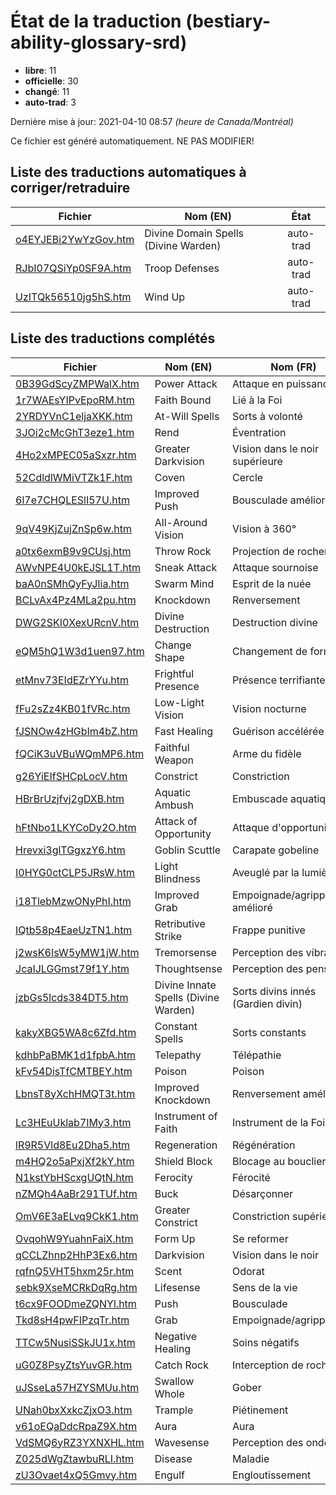 # État de la traduction (bestiary-ability-glossary-srd)

 * **libre**: 11
 * **officielle**: 30
 * **changé**: 11
 * **auto-trad**: 3


Dernière mise à jour: 2021-04-10 08:57 *(heure de Canada/Montréal)*

Ce fichier est généré automatiquement. NE PAS MODIFIER!
## Liste des traductions automatiques à corriger/retraduire

| Fichier   | Nom (EN)    | État |
|-----------|-------------|:----:|
|[o4EYJEBi2YwYzGov.htm](bestiary-ability-glossary-srd/o4EYJEBi2YwYzGov.htm)|Divine Domain Spells (Divine Warden)|auto-trad|
|[RJbI07QSiYp0SF9A.htm](bestiary-ability-glossary-srd/RJbI07QSiYp0SF9A.htm)|Troop Defenses|auto-trad|
|[UzITQk56510jg5hS.htm](bestiary-ability-glossary-srd/UzITQk56510jg5hS.htm)|Wind Up|auto-trad|

## Liste des traductions complétés

| Fichier   | Nom (EN)    | Nom (FR)    | État |
|-----------|-------------|-------------|:----:|
|[0B39GdScyZMPWalX.htm](bestiary-ability-glossary-srd/0B39GdScyZMPWalX.htm)|Power Attack|Attaque en puissance|libre|
|[1r7WAEsYIPvEpoRM.htm](bestiary-ability-glossary-srd/1r7WAEsYIPvEpoRM.htm)|Faith Bound|Lié à la Foi|libre|
|[2YRDYVnC1eljaXKK.htm](bestiary-ability-glossary-srd/2YRDYVnC1eljaXKK.htm)|At-Will Spells|Sorts à volonté|officielle|
|[3JOi2cMcGhT3eze1.htm](bestiary-ability-glossary-srd/3JOi2cMcGhT3eze1.htm)|Rend|Éventration|officielle|
|[4Ho2xMPEC05aSxzr.htm](bestiary-ability-glossary-srd/4Ho2xMPEC05aSxzr.htm)|Greater Darkvision|Vision dans le noir supérieure|libre|
|[52CdldlWMiVTZk1F.htm](bestiary-ability-glossary-srd/52CdldlWMiVTZk1F.htm)|Coven|Cercle|officielle|
|[6l7e7CHQLESlI57U.htm](bestiary-ability-glossary-srd/6l7e7CHQLESlI57U.htm)|Improved Push|Bousculade améliorée|officielle|
|[9qV49KjZujZnSp6w.htm](bestiary-ability-glossary-srd/9qV49KjZujZnSp6w.htm)|All-Around Vision|Vision à 360°|officielle|
|[a0tx6exmB9v9CUsj.htm](bestiary-ability-glossary-srd/a0tx6exmB9v9CUsj.htm)|Throw Rock|Projection de rochers|officielle|
|[AWvNPE4U0kEJSL1T.htm](bestiary-ability-glossary-srd/AWvNPE4U0kEJSL1T.htm)|Sneak Attack|Attaque sournoise|officielle|
|[baA0nSMhQyFyJIia.htm](bestiary-ability-glossary-srd/baA0nSMhQyFyJIia.htm)|Swarm Mind|Esprit de la nuée|officielle|
|[BCLvAx4Pz4MLa2pu.htm](bestiary-ability-glossary-srd/BCLvAx4Pz4MLa2pu.htm)|Knockdown|Renversement|officielle|
|[DWG2SKI0XexURcnV.htm](bestiary-ability-glossary-srd/DWG2SKI0XexURcnV.htm)|Divine Destruction|Destruction divine|libre|
|[eQM5hQ1W3d1uen97.htm](bestiary-ability-glossary-srd/eQM5hQ1W3d1uen97.htm)|Change Shape|Changement de forme|officielle|
|[etMnv73EIdEZrYYu.htm](bestiary-ability-glossary-srd/etMnv73EIdEZrYYu.htm)|Frightful Presence|Présence terrifiante|officielle|
|[fFu2sZz4KB01fVRc.htm](bestiary-ability-glossary-srd/fFu2sZz4KB01fVRc.htm)|Low-Light Vision|Vision nocturne|officielle|
|[fJSNOw4zHGbIm4bZ.htm](bestiary-ability-glossary-srd/fJSNOw4zHGbIm4bZ.htm)|Fast Healing|Guérison accélérée|officielle|
|[fQCiK3uVBuWQmMP6.htm](bestiary-ability-glossary-srd/fQCiK3uVBuWQmMP6.htm)|Faithful Weapon|Arme du fidèle|libre|
|[g26YiEIfSHCpLocV.htm](bestiary-ability-glossary-srd/g26YiEIfSHCpLocV.htm)|Constrict|Constriction|officielle|
|[HBrBrUzjfvj2gDXB.htm](bestiary-ability-glossary-srd/HBrBrUzjfvj2gDXB.htm)|Aquatic Ambush|Embuscade aquatique|officielle|
|[hFtNbo1LKYCoDy2O.htm](bestiary-ability-glossary-srd/hFtNbo1LKYCoDy2O.htm)|Attack of Opportunity|Attaque d'opportunité|officielle|
|[Hrevxi3glTGgxzY6.htm](bestiary-ability-glossary-srd/Hrevxi3glTGgxzY6.htm)|Goblin Scuttle|Carapate gobeline|libre|
|[I0HYG0ctCLP5JRsW.htm](bestiary-ability-glossary-srd/I0HYG0ctCLP5JRsW.htm)|Light Blindness|Aveuglé par la lumière|officielle|
|[i18TlebMzwONyPhI.htm](bestiary-ability-glossary-srd/i18TlebMzwONyPhI.htm)|Improved Grab|Empoignade/agrippement amélioré|officielle|
|[IQtb58p4EaeUzTN1.htm](bestiary-ability-glossary-srd/IQtb58p4EaeUzTN1.htm)|Retributive Strike|Frappe punitive|officielle|
|[j2wsK6IsW5yMW1jW.htm](bestiary-ability-glossary-srd/j2wsK6IsW5yMW1jW.htm)|Tremorsense|Perception des vibrations|officielle|
|[JcaIJLGGmst79f1Y.htm](bestiary-ability-glossary-srd/JcaIJLGGmst79f1Y.htm)|Thoughtsense|Perception des pensées|libre|
|[jzbGs5lcds384DT5.htm](bestiary-ability-glossary-srd/jzbGs5lcds384DT5.htm)|Divine Innate Spells (Divine Warden)|Sorts divins innés (Gardien divin)|libre|
|[kakyXBG5WA8c6Zfd.htm](bestiary-ability-glossary-srd/kakyXBG5WA8c6Zfd.htm)|Constant Spells|Sorts constants|officielle|
|[kdhbPaBMK1d1fpbA.htm](bestiary-ability-glossary-srd/kdhbPaBMK1d1fpbA.htm)|Telepathy|Télépathie|officielle|
|[kFv54DisTfCMTBEY.htm](bestiary-ability-glossary-srd/kFv54DisTfCMTBEY.htm)|Poison|Poison|officielle|
|[LbnsT8yXchHMQT3t.htm](bestiary-ability-glossary-srd/LbnsT8yXchHMQT3t.htm)|Improved Knockdown|Renversement amélioré|officielle|
|[Lc3HEuUklab7IMy3.htm](bestiary-ability-glossary-srd/Lc3HEuUklab7IMy3.htm)|Instrument of Faith|Instrument de la Foi|libre|
|[lR9R5Vld8Eu2Dha5.htm](bestiary-ability-glossary-srd/lR9R5Vld8Eu2Dha5.htm)|Regeneration|Régénération|officielle|
|[m4HQ2o5aPxjXf2kY.htm](bestiary-ability-glossary-srd/m4HQ2o5aPxjXf2kY.htm)|Shield Block|Blocage au bouclier|officielle|
|[N1kstYbHScxgUQtN.htm](bestiary-ability-glossary-srd/N1kstYbHScxgUQtN.htm)|Ferocity|Férocité|officielle|
|[nZMQh4AaBr291TUf.htm](bestiary-ability-glossary-srd/nZMQh4AaBr291TUf.htm)|Buck|Désarçonner|changé|
|[OmV6E3aELvq9CkK1.htm](bestiary-ability-glossary-srd/OmV6E3aELvq9CkK1.htm)|Greater Constrict|Constriction supérieure|changé|
|[OvqohW9YuahnFaiX.htm](bestiary-ability-glossary-srd/OvqohW9YuahnFaiX.htm)|Form Up|Se reformer|libre|
|[qCCLZhnp2HhP3Ex6.htm](bestiary-ability-glossary-srd/qCCLZhnp2HhP3Ex6.htm)|Darkvision|Vision dans le noir|changé|
|[rqfnQ5VHT5hxm25r.htm](bestiary-ability-glossary-srd/rqfnQ5VHT5hxm25r.htm)|Scent|Odorat|officielle|
|[sebk9XseMCRkDqRg.htm](bestiary-ability-glossary-srd/sebk9XseMCRkDqRg.htm)|Lifesense|Sens de la vie|officielle|
|[t6cx9FOODmeZQNYl.htm](bestiary-ability-glossary-srd/t6cx9FOODmeZQNYl.htm)|Push|Bousculade|changé|
|[Tkd8sH4pwFIPzqTr.htm](bestiary-ability-glossary-srd/Tkd8sH4pwFIPzqTr.htm)|Grab|Empoignade/agrippement|changé|
|[TTCw5NusiSSkJU1x.htm](bestiary-ability-glossary-srd/TTCw5NusiSSkJU1x.htm)|Negative Healing|Soins négatifs|libre|
|[uG0Z8PsyZtsYuvGR.htm](bestiary-ability-glossary-srd/uG0Z8PsyZtsYuvGR.htm)|Catch Rock|Interception de rochers|changé|
|[uJSseLa57HZYSMUu.htm](bestiary-ability-glossary-srd/uJSseLa57HZYSMUu.htm)|Swallow Whole|Gober|changé|
|[UNah0bxXxkcZjxO3.htm](bestiary-ability-glossary-srd/UNah0bxXxkcZjxO3.htm)|Trample|Piétinement|officielle|
|[v61oEQaDdcRpaZ9X.htm](bestiary-ability-glossary-srd/v61oEQaDdcRpaZ9X.htm)|Aura|Aura|changé|
|[VdSMQ6yRZ3YXNXHL.htm](bestiary-ability-glossary-srd/VdSMQ6yRZ3YXNXHL.htm)|Wavesense|Perception des ondes|changé|
|[Z025dWgZtawbuRLI.htm](bestiary-ability-glossary-srd/Z025dWgZtawbuRLI.htm)|Disease|Maladie|changé|
|[zU3Ovaet4xQ5Gmvy.htm](bestiary-ability-glossary-srd/zU3Ovaet4xQ5Gmvy.htm)|Engulf|Engloutissement|changé|
